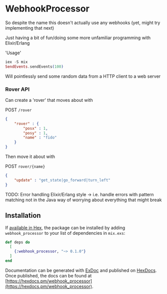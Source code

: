# WebhookProcessor

So despite the name this doesn't actually use any webhooks (yet, might try implementing that next)

Just having a bit of fun/doing some more unfamiliar programming with Elixir/Erlang 

'Usage' 

```elixir
iex -S mix
SendEvents.sendEvents(100) 
```

Will pointlessly send some random data from a HTTP client to a web server

### Rover API 

Can create a 'rover' that moves about with

POST `/rover`
```json
{
	"rover" : {
		"posx" : 1,
		"posy" : 1,
		"name" : "fido"
	}
}
```

Then move it about with 

POST `rover/{name}`
```json
{
	"update" : "get_state|go_forward|turn_left"
}
```

TODO: Error handling Elixir/Erlang style -> i.e. handle errors with pattern matching not in the Java way of worrying about everything that might break

## Installation

If [available in Hex](https://hex.pm/docs/publish), the package can be installed
by adding `webhook_processor` to your list of dependencies in `mix.exs`:

```elixir
def deps do
  [
    {:webhook_processor, "~> 0.1.0"}
  ]
end
```

Documentation can be generated with [ExDoc](https://github.com/elixir-lang/ex_doc)
and published on [HexDocs](https://hexdocs.pm). Once published, the docs can
be found at [https://hexdocs.pm/webhook_processor](https://hexdocs.pm/webhook_processor).

